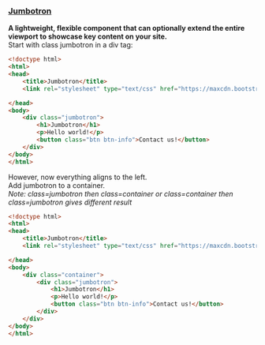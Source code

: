 ### [Jumbotron]
**A lightweight, flexible component that can optionally extend the entire viewport to showcase key content on your site.**  
Start with class jumbotron in a div tag:  
```html
<!doctype html>
<html>
<head>
	<title>Jumbotron</title>
	<link rel="stylesheet" type="text/css" href="https://maxcdn.bootstrapcdn.com/bootstrap/3.3.7/css/bootstrap.min.css">

</head>
<body>
	<div class="jumbotron">
		<h1>Jumbotron</h1>
		<p>Hello world!</p>
		<button class="btn btn-info">Contact us!</button>
	</div>
</body>
</html>
```
However, now everything aligns to the left.  
Add jumbotron to a container.  
*Note: class=jumbotron then class=container or class=container then class=jumbotron gives different result*  
```html
<!doctype html>
<html>
<head>
	<title>Jumbotron</title>
	<link rel="stylesheet" type="text/css" href="https://maxcdn.bootstrapcdn.com/bootstrap/3.3.7/css/bootstrap.min.css">

</head>
<body>
	<div class="container">
		<div class="jumbotron">
			<h1>Jumbotron</h1>
			<p>Hello world!</p>
			<button class="btn btn-info">Contact us!</button>
		</div>
	</div>
</body>
</html>
```

[Jumbotron]:http://getbootstrap.com/components/#jumbotron
